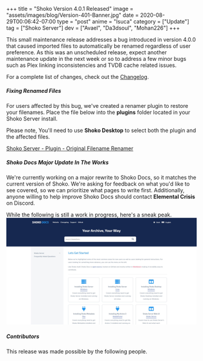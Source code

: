 +++
title = "Shoko Version 4.0.1 Released"
image = "assets/images/blog/Version-401-Banner.jpg"
date = 2020-08-29T00:06:42-07:00
type = "post"
anime = "Isuca"
category = ["Update"]
tag = ["Shoko Server"]
dev = ["Avael", "Da3dsoul", "Mohan226"]
+++

This small maintenance release addresses a bug introduced in version 4.0.0 that caused imported files to automatically be renamed regardless of user preference. As this was an unscheduled release, expect another maintenance update in the next week or so to address a few minor bugs such as Plex linking inconsistencies and TVDB cache related issues. 

For a complete list of changes, check out the [Changelog](https://docs.shokoanime.com/changelog).

##### Fixing Renamed Files

For users affected by this bug, we've created a renamer plugin to restore your filenames. Place the file below into the **plugins** folder located in your Shoko Server install.

Please note, You'll need to use **Shoko Desktop** to select both the plugin and the affected files.

[Shoko Server - Plugin - Original Filename Renamer](https://shokoanime.com/files/shoko-server/plugins/renamer/Shoko.Plugin.OriginalNameRenamer.zip)

##### Shoko Docs Major Update In The Works

We're currently working on a major rewrite to Shoko Docs, so it matches the current version of Shoko. We're asking for feedback on what you'd like to see covered, so we can prioritize what pages to write first. Additionally, anyone willing to help improve Shoko Docs should contact **Elemental Crisis** on Discord.  

While the following is still a work in progress, here's a sneak peak.
![Shoko Docs Design Update](/assets/images/blog/Version-400-Shoko-Docs-Design.jpg)

##### Contributors

This release was made possible by the following people.
